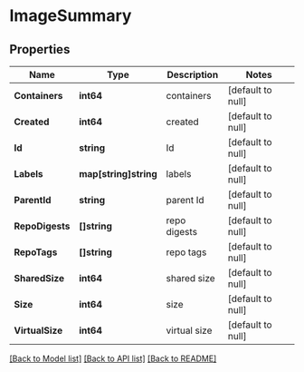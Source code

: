 # ImageSummary

## Properties
Name | Type | Description | Notes
------------ | ------------- | ------------- | -------------
**Containers** | **int64** | containers | [default to null]
**Created** | **int64** | created | [default to null]
**Id** | **string** | Id | [default to null]
**Labels** | **map[string]string** | labels | [default to null]
**ParentId** | **string** | parent Id | [default to null]
**RepoDigests** | **[]string** | repo digests | [default to null]
**RepoTags** | **[]string** | repo tags | [default to null]
**SharedSize** | **int64** | shared size | [default to null]
**Size** | **int64** | size | [default to null]
**VirtualSize** | **int64** | virtual size | [default to null]

[[Back to Model list]](../README.md#documentation-for-models) [[Back to API list]](../README.md#documentation-for-api-endpoints) [[Back to README]](../README.md)


